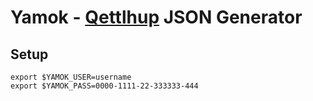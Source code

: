 # Yamok - [Qettlhup](https://github.com/theablefew/grunt-qettlhup) JSON Generator

## Setup

	export $YAMOK_USER=username
	export $YAMOK_PASS=0000-1111-22-333333-444
